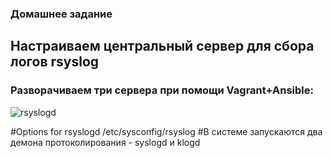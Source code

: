 ### Домашнее задание
Настраиваем центральный сервер для сбора логов rsyslog
--------

### Разворачиваем три сервера при помощи Vagrant+Ansible:

![rsyslogd](https://github.com/kyourselfer/OTUS_LinuxAdmin201804/blob/master/lesson21_Journald_ELK/img/rsyslogd.gif)

#Options for rsyslogd /etc/sysconfig/rsyslog
#В системе запускаются два демона протоколирования - syslogd и klogd
